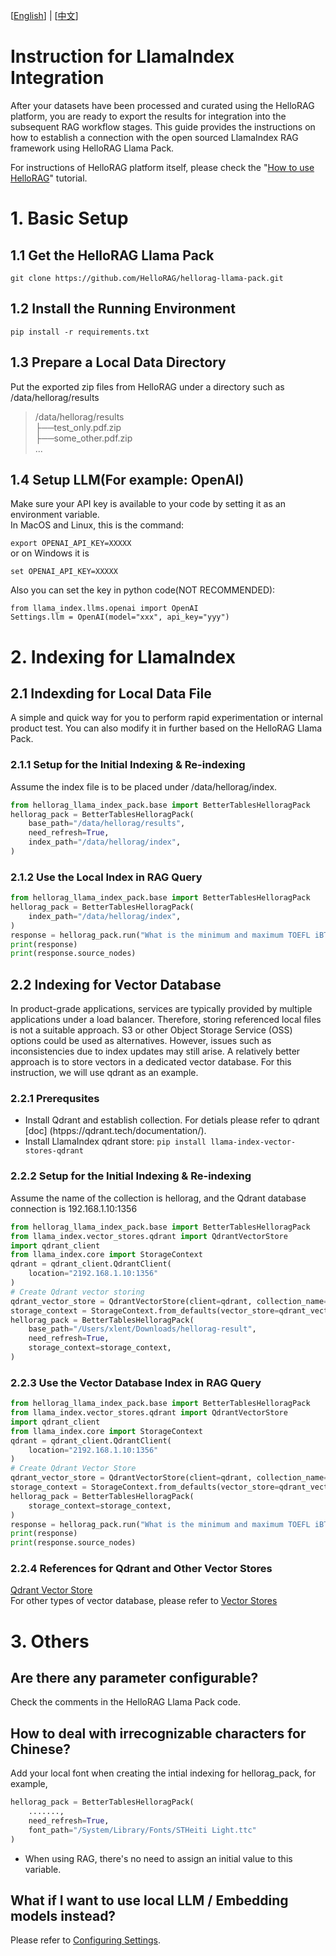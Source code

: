 [[English](https://github.com/HelloRAG/hellorag-llama-pack)] |  [[中文](https://github.com/HelloRAG/hellorag-llama-pack/blob/main/README_CN.md)]
# Instruction for LlamaIndex Integration

After your datasets have been processed and curated using the HelloRAG platform, you are ready to export the results for integration into the subsequent RAG workflow stages. This guide provides the instructions on how to establish a connection with the open sourced LlamaIndex RAG framework using HelloRAG Llama Pack. 

For instructions of HelloRAG platform itself, please check the "[How to use HelloRAG](https://hellorag.ai/tutorial)" tutorial.

# 1. Basic Setup
## 1.1 Get the HelloRAG Llama Pack
```git clone https://github.com/HelloRAG/hellorag-llama-pack.git```

## 1.2 Install the Running Environment
```pip install -r requirements.txt  ```

## 1.3 Prepare a Local Data Directory
Put the exported zip files from HelloRAG under a directory such as /data/hellorag/results 
>/data/hellorag/results  
> ├──test_only.pdf.zip  
> ├──some_other.pdf.zip  
> ...

## 1.4 Setup LLM(For example: OpenAI)
Make sure your API key is available to your code by setting it as an environment variable.   
In MacOS and Linux, this is the command:

```export OPENAI_API_KEY=XXXXX```  
or on Windows it is

```set OPENAI_API_KEY=XXXXX```

Also you can set the key in python code(NOT RECOMMENDED):


```
from llama_index.llms.openai import OpenAI
Settings.llm = OpenAI(model="xxx", api_key="yyy")
```

# 2. Indexing for LlamaIndex

## 2.1 Indexding for Local Data File

A simple and quick way for you to perform rapid experimentation or internal product test. You can also modify it in further based on the HelloRAG Llama Pack. 

### 2.1.1 Setup for the Initial Indexing & Re-indexing

Assume the index file is to be placed under /data/hellorag/index.
```python
from hellorag_llama_index_pack.base import BetterTablesHelloragPack
hellorag_pack = BetterTablesHelloragPack(
    base_path="/data/hellorag/results",
    need_refresh=True,
    index_path="/data/hellorag/index",
)
```

### 2.1.2 Use the Local Index in RAG Query 

```python
from hellorag_llama_index_pack.base import BetterTablesHelloragPack
hellorag_pack = BetterTablesHelloragPack(
    index_path="/data/hellorag/index",
)
response = hellorag_pack.run("What is the minimum and maximum TOEFL iBT score range for the Advanced level in the Speaking section? ")
print(response)
print(response.source_nodes)
```

## 2.2 Indexing for Vector Database

In product-grade applications, services are typically provided by multiple applications under a load balancer. Therefore, storing referenced local files is not a suitable approach. S3 or other Object Storage Service (OSS) options could be used as alternatives. However, issues such as inconsistencies due to index updates may still arise. A relatively better approach is to store vectors in a dedicated vector database. For this instruction, we will use qdrant as an example.

### 2.2.1 Prerequsites
* Install Qdrant and establish collection. For detials please refer to qdrant [doc] (htpps://qdrant.tech/documentation/). 
* Install LlamaIndex qdrant store: ```pip install llama-index-vector-stores-qdrant```

### 2.2.2 Setup for the Initial Indexing & Re-indexing

Assume the name of the collection is hellorag, and the Qdrant database connection is 192.168.1.10:1356 
```python
from hellorag_llama_index_pack.base import BetterTablesHelloragPack
from llama_index.vector_stores.qdrant import QdrantVectorStore
import qdrant_client
from llama_index.core import StorageContext
qdrant = qdrant_client.QdrantClient(
    location="2192.168.1.10:1356"
)
# Create Qdrant vector storing
qdrant_vector_store = QdrantVectorStore(client=qdrant, collection_name="hellorag")
storage_context = StorageContext.from_defaults(vector_store=qdrant_vector_store)
hellorag_pack = BetterTablesHelloragPack(
    base_path="/Users/xlent/Downloads/hellorag-result",
    need_refresh=True,
    storage_context=storage_context,
)
```
### 2.2.3 Use the Vector Database Index in RAG Query 
```python
from hellorag_llama_index_pack.base import BetterTablesHelloragPack
from llama_index.vector_stores.qdrant import QdrantVectorStore
import qdrant_client
from llama_index.core import StorageContext
qdrant = qdrant_client.QdrantClient(
    location="2192.168.1.10:1356"
)
# Create Qdrant Vector Store
qdrant_vector_store = QdrantVectorStore(client=qdrant, collection_name="hellorag")
storage_context = StorageContext.from_defaults(vector_store=qdrant_vector_store)
hellorag_pack = BetterTablesHelloragPack(
    storage_context=storage_context,
)
response = hellorag_pack.run("What is the minimum and maximum TOEFL iBT score range for the Advanced level in the Speaking section? ")
print(response)
print(response.source_nodes)
```

### 2.2.4 References for Qdrant and Other Vector Stores

[Qdrant Vector Store](https://docs.llamaindex.ai/en/stable/examples/vector_stores/QdrantIndexDemo.html)  
For other types of vector database, please refer to [Vector Stores](https://docs.llamaindex.ai/en/stable/module_guides/storing/vector_stores.html)

# 3. Others
## Are there any parameter configurable? 
Check the comments in the HelloRAG Llama Pack code.  

## How to deal with irrecognizable characters for Chinese?
Add your local font when creating the intial indexing for hellorag_pack, for example,  
```python
hellorag_pack = BetterTablesHelloragPack(
    .......,
    need_refresh=True,
    font_path="/System/Library/Fonts/STHeiti Light.ttc"
)
```
* When using RAG, there's no need to assign an initial value to this variable.

## What if I want to use local LLM / Embedding models instead?
Please refer to [Configuring Settings](https://docs.llamaindex.ai/en/stable/module_guides/supporting_modules/settings.html).
